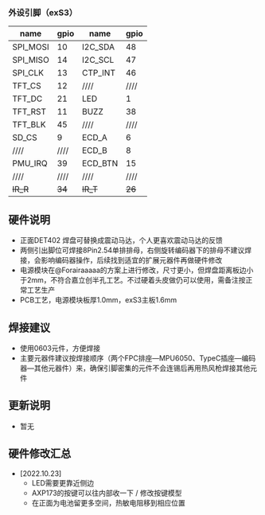 ### 外设引脚（exS3）

| name     | gpio   | name     | gpio   |
| -------- | ------ | -------- | ------ |
| SPI_MOSI | 10     | I2C_SDA  | 48     |
| SPI_MISO | 14     | I2C_SCL  | 47     |
| SPI_CLK  | 13     | CTP_INT  | 46     |
| TFT_CS   | 12     | ////     | ////   |
| TFT_DC   | 21     | LED      | 1      |
| TFT_RST  | 11     | BUZZ     | 38     |
| TFT_BLK  | 45     | ////     | ////   |
| SD_CS    | 9      | ECD_A    | 6      |
| ////     | ////   | ECD_B    | 8      |
| PMU_IRQ  | 39     | ECD_BTN  | 15     |
| ////     | ////   | ////     | ////   |
| ~~IR_R~~ | ~~34~~ | ~~IR_T~~ | ~~26~~ |



## 硬件说明

- 正面DET402 焊盘可替换成震动马达，个人更喜欢震动马达的反馈
- 两侧引出脚位可焊接8Pin2.54单排排母，右侧旋转编码器下的排母不建议焊接，会影响编码器操作，后续找到适宜的扩展元器件再做硬件修改
- 电源模块在@Forairaaaaa的方案上进行修改，尺寸更小，但焊盘距离板边小于2mm，不符合嘉立创半孔工艺。不过硬着头皮做仍可以使用，需备注按正常工艺生产
- PCB工艺，电源模块板厚1.0mm，exS3主板1.6mm



## 焊接建议

- 使用0603元件，方便焊接
- 主要元器件建议按焊接顺序（两个FPC排座—MPU6050、TypeC插座—编码器—其他元器件）来，确保引脚密集的元件不会连锡后再用热风枪焊接其他元件





## 更新说明

- 暂无





## 硬件修改汇总

- [2022.10.23] 
  - LED需要更靠近侧边
  - AXP173的按键可以往内部收一下 / 修改按键模型
  - 在正面为电池留更多空间，热敏电阻移到相应位置

